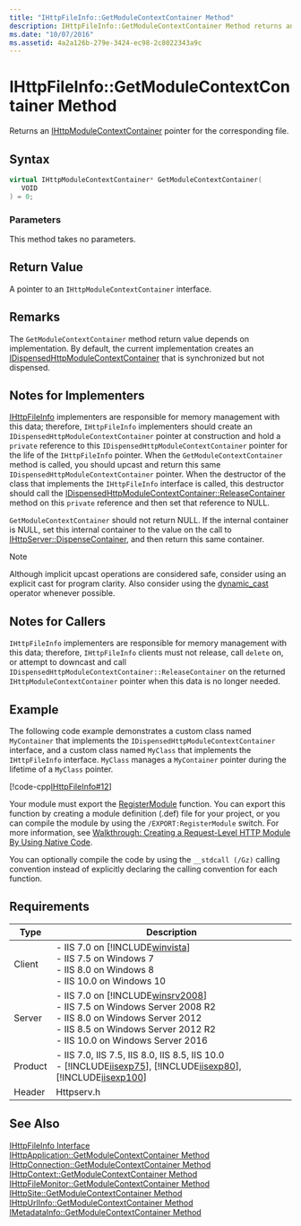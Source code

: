 ```yaml
---
title: "IHttpFileInfo::GetModuleContextContainer Method"
description: IHttpFileInfo::GetModuleContextContainer Method returns an IHttpModuleContextContainer pointer for the corresponding file.
ms.date: "10/07/2016"
ms.assetid: 4a2a126b-279e-3424-ec98-2c8022343a9c
---
```

# IHttpFileInfo::GetModuleContextContainer Method
Returns an [IHttpModuleContextContainer](../../web-development-reference/native-code-api-reference/ihttpmodulecontextcontainer-interface.md) pointer for the corresponding file.  
  
## Syntax  
  
```cpp  
virtual IHttpModuleContextContainer* GetModuleContextContainer(  
   VOID  
) = 0;  
```  
  
### Parameters  
 This method takes no parameters.  
  
## Return Value  
 A pointer to an `IHttpModuleContextContainer` interface.  
  
## Remarks  
 The `GetModuleContextContainer` method return value depends on implementation. By default, the current implementation creates an [IDispensedHttpModuleContextContainer](../../web-development-reference/native-code-api-reference/idispensedhttpmodulecontextcontainer-interface.md) that is synchronized but not dispensed.  
  
## Notes for Implementers  
 [IHttpFileInfo](../../web-development-reference/native-code-api-reference/ihttpfileinfo-interface.md) implementers are responsible for memory management with this data; therefore, `IHttpFileInfo` implementers should create an `IDispensedHttpModuleContextContainer` pointer at construction and hold a `private` reference to this `IDispensedHttpModuleContextContainer` pointer for the life of the `IHttpFileInfo` pointer. When the `GetModuleContextContainer` method is called, you should upcast and return this same `IDispensedHttpModuleContextContainer` pointer. When the destructor of the class that implements the `IHttpFileInfo` interface is called, this destructor should call the [IDispensedHttpModuleContextContainer::ReleaseContainer](../../web-development-reference/native-code-api-reference/idispensedhttpmodulecontextcontainer-releasecontainer-method.md) method on this `private` reference and then set that reference to NULL.  
  
 `GetModuleContextContainer` should not return NULL. If the internal container is NULL, set this internal container to the value on the call to [IHttpServer::DispenseContainer](../../web-development-reference/native-code-api-reference/ihttpserver-dispensecontainer-method.md), and then return this same container.  
  
> [!NOTE]
>  Although implicit upcast operations are considered safe, consider using an explicit cast for program clarity. Also consider using the [dynamic_cast](https://go.microsoft.com/fwlink/?LinkId=57556) operator whenever possible.  
  
## Notes for Callers  
 `IHttpFileInfo` implementers are responsible for memory management with this data; therefore, `IHttpFileInfo` clients must not release, call `delete` on, or attempt to downcast and call `IDispensedHttpModuleContextContainer::ReleaseContainer` on the returned `IHttpModuleContextContainer` pointer when this data is no longer needed.  
  
## Example  
 The following code example demonstrates a custom class named `MyContainer` that implements the `IDispensedHttpModuleContextContainer` interface, and a custom class named `MyClass` that implements the `IHttpFileInfo` interface. `MyClass` manages a `MyContainer` pointer during the lifetime of a `MyClass` pointer.  
  
 [!code-cpp[IHttpFileInfo#12](../../../samples/snippets/cpp/VS_Snippets_IIS/IIS7/IHttpFileInfo/cpp/GetModuleContextContainer.cpp#12)]  
  
 Your module must export the [RegisterModule](../../web-development-reference/native-code-api-reference/pfn-registermodule-function.md) function. You can export this function by creating a module definition (.def) file for your project, or you can compile the module by using the `/EXPORT:RegisterModule` switch. For more information, see [Walkthrough: Creating a Request-Level HTTP Module By Using Native Code](../../web-development-reference/native-code-development-overview/walkthrough-creating-a-request-level-http-module-by-using-native-code.md).  
  
 You can optionally compile the code by using the `__stdcall (/Gz)` calling convention instead of explicitly declaring the calling convention for each function.  
  
## Requirements  
  
|Type|Description|  
|----------|-----------------|  
|Client|-   IIS 7.0 on [!INCLUDE[winvista](../../wmi-provider/includes/winvista-md.md)]<br />-   IIS 7.5 on Windows 7<br />-   IIS 8.0 on Windows 8<br />-   IIS 10.0 on Windows 10|  
|Server|-   IIS 7.0 on [!INCLUDE[winsrv2008](../../wmi-provider/includes/winsrv2008-md.md)]<br />-   IIS 7.5 on Windows Server 2008 R2<br />-   IIS 8.0 on Windows Server 2012<br />-   IIS 8.5 on Windows Server 2012 R2<br />-   IIS 10.0 on Windows Server 2016|  
|Product|-   IIS 7.0, IIS 7.5, IIS 8.0, IIS 8.5, IIS 10.0<br />-   [!INCLUDE[iisexp75](../../web-development-reference/native-code-api-reference/includes/iisexp75-md.md)], [!INCLUDE[iisexp80](../../web-development-reference/native-code-api-reference/includes/iisexp80-md.md)], [!INCLUDE[iisexp100](../../web-development-reference/native-code-api-reference/includes/iisexp100-md.md)]|  
|Header|Httpserv.h|  
  
## See Also  
 [IHttpFileInfo Interface](../../web-development-reference/native-code-api-reference/ihttpfileinfo-interface.md)   
 [IHttpApplication::GetModuleContextContainer Method](../../web-development-reference/native-code-api-reference/ihttpapplication-getmodulecontextcontainer-method.md)   
 [IHttpConnection::GetModuleContextContainer Method](../../web-development-reference/native-code-api-reference/ihttpconnection-getmodulecontextcontainer-method.md)   
 [IHttpContext::GetModuleContextContainer Method](../../web-development-reference/native-code-api-reference/ihttpcontext-getmodulecontextcontainer-method.md)   
 [IHttpFileMonitor::GetModuleContextContainer Method](../../web-development-reference/native-code-api-reference/ihttpfilemonitor-getmodulecontextcontainer-method.md)   
 [IHttpSite::GetModuleContextContainer Method](../../web-development-reference/native-code-api-reference/ihttpsite-getmodulecontextcontainer-method.md)   
 [IHttpUrlInfo::GetModuleContextContainer Method](../../web-development-reference/native-code-api-reference/ihttpurlinfo-getmodulecontextcontainer-method.md)   
 [IMetadataInfo::GetModuleContextContainer Method](../../web-development-reference/native-code-api-reference/imetadatainfo-getmodulecontextcontainer-method.md)
